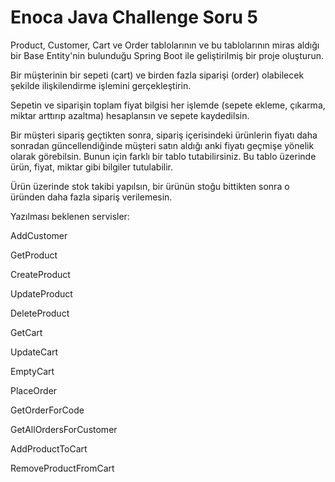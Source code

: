# Enoca Java Challenge Soru 5

Product, Customer, Cart ve Order tablolarının ve bu tablolarının miras aldığı bir Base
Entity'nin bulunduğu
Spring Boot ile geliştirilmiş bir proje oluşturun.

Bir müşterinin bir sepeti (cart) ve birden fazla siparişi (order) olabilecek şekilde ilişkilendirme
işlemini gerçekleştirin.

Sepetin ve siparişin toplam fiyat bilgisi her işlemde (sepete ekleme, çıkarma, miktar arttırıp
azaltma) hesaplansın ve sepete kaydedilsin.

Bir müşteri sipariş geçtikten sonra, sipariş içerisindeki ürünlerin fiyatı daha sonradan
güncellendiğinde müşteri satın aldığı anki fiyatı geçmişe yönelik olarak görebilsin. Bunun için
farklı bir tablo tutabilirsiniz. Bu tablo üzerinde ürün, fiyat, miktar gibi bilgiler tutulabilir.

Ürün üzerinde stok takibi yapılsın, bir ürünün stoğu bittikten sonra o üründen daha fazla
sipariş verilemesin.

Yazılması beklenen servisler:

AddCustomer

GetProduct

CreateProduct

UpdateProduct

DeleteProduct

GetCart

UpdateCart

EmptyCart

PlaceOrder

GetOrderForCode

GetAllOrdersForCustomer

AddProductToCart

RemoveProductFromCart
